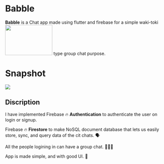 # Babble

**Babble** is a Chat app made using flutter and firebase for a simple waki-toki <img src="https://github.com/ralphcoder/babble/blob/master/source.gif" width="152ppx" height="98px">
type group chat purpose.
# Snapshot
![](https://github.com/ralphcoder/babble/blob/master/flash%20chat.png)

## Discription

 I have implemented Firebase 🔥 **Authentication** to authenticate the user on login or signup.
 
 Firebase 🔥 **Firestore** to make NoSQL document database that lets us easily store, sync, and query data of the cit chats. 🗣
 
 All the people logining in can have a group chat. 👨‍👦‍👦

 App is made simple, and with good UI. 🙂




